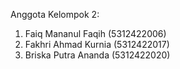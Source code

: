 Anggota Kelompok 2:

1. Faiq Mananul Faqih (5312422006)
2. Fakhri Ahmad Kurnia (5312422017)
3. Briska Putra Ananda (5312422020)
   
